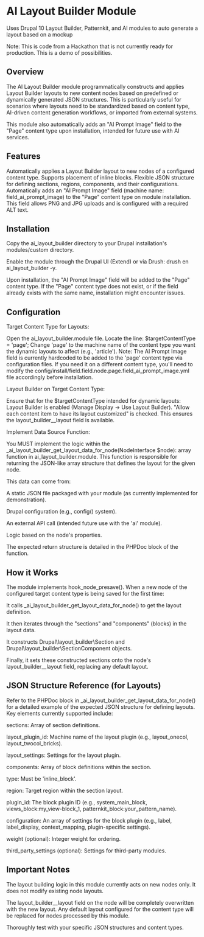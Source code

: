 # AI Layout Builder Module
Uses Drupal 10 Layout Builder, Patternkit, and AI modules to auto generate a layout based on a mockup

Note: This is code from a Hackathon that is not currently ready for production. This is a demo of possibilities.

## Overview

The AI Layout Builder module programmatically constructs and applies Layout Builder layouts to new content nodes based on predefined or dynamically generated JSON structures. This is particularly useful for scenarios where layouts need to be standardized based on content type, AI-driven content generation workflows, or imported from external systems.

This module also automatically adds an "AI Prompt Image" field to the "Page" content type upon installation, intended for future use with AI services.

## Features

Automatically applies a Layout Builder layout to new nodes of a configured content type.
Supports placement of inline blocks.
Flexible JSON structure for defining sections, regions, components, and their configurations.
Automatically adds an "AI Prompt Image" field (machine name: field_ai_prompt_image) to the "Page" content type on module installation. This field allows PNG and JPG uploads and is configured with a required ALT text.


## Installation

Copy the ai_layout_builder directory to your Drupal installation's modules/custom directory.

Enable the module through the Drupal UI (Extend) or via Drush: drush en ai_layout_builder -y.

Upon installation, the "AI Prompt Image" field will be added to the "Page" content type. If the "Page" content type does not exist, or if the field already exists with the same name, installation might encounter issues.


## Configuration

Target Content Type for Layouts:

Open the ai_layout_builder.module file.
Locate the line: $targetContentType = 'page';
Change 'page' to the machine name of the content type you want the dynamic layouts to affect (e.g., 'article').
Note: The AI Prompt Image field is currently hardcoded to be added to the 'page' content type via configuration files.
If you need it on a different content type, you'll need to modify the config/install/field.field.node.page.field_ai_prompt_image.yml file accordingly before installation.

Layout Builder on Target Content Type:

Ensure that for the $targetContentType intended for dynamic layouts:
Layout Builder is enabled (Manage Display -> Use Layout Builder).
"Allow each content item to have its layout customized" is checked. This ensures the layout_builder__layout field is available.


Implement Data Source Function:

You MUST implement the logic within the _ai_layout_builder_get_layout_data_for_node(NodeInterface $node): array function in ai_layout_builder.module.
This function is responsible for returning the JSON-like array structure that defines the layout for the given node.

This data can come from:

A static JSON file packaged with your module (as currently implemented for demonstration).

Drupal configuration (e.g., config() system).

An external API call (intended future use with the 'ai' module).

Logic based on the node's properties.

The expected return structure is detailed in the PHPDoc block of the function.


## How it Works

The module implements hook_node_presave(). When a new node of the configured target content type is being saved for the first time:

It calls _ai_layout_builder_get_layout_data_for_node() to get the layout definition.

It then iterates through the "sections" and "components" (blocks) in the layout data.

It constructs Drupal\layout_builder\Section and Drupal\layout_builder\SectionComponent objects.

Finally, it sets these constructed sections onto the node's layout_builder__layout field, replacing any default layout.


## JSON Structure Reference (for Layouts)

Refer to the PHPDoc block in _ai_layout_builder_get_layout_data_for_node() for a detailed example of the expected JSON structure for defining layouts.
Key elements currently supported include:

sections: Array of section definitions.

layout_plugin_id: Machine name of the layout plugin (e.g., layout_onecol, layout_twocol_bricks).

layout_settings: Settings for the layout plugin.

components: Array of block definitions within the section.

type: Must be 'inline_block'.

region: Target region within the section layout.

plugin_id: The block plugin ID (e.g., system_main_block, views_block:my_view-block_1, patternkit_block:your_pattern_name).

configuration: An array of settings for the block plugin (e.g., label, label_display, context_mapping, plugin-specific settings).

weight (optional): Integer weight for ordering.

third_party_settings (optional): Settings for third-party modules.


## Important Notes

The layout building logic in this module currently acts on new nodes only. It does not modify existing node layouts.

The layout_builder__layout field on the node will be completely overwritten with the new layout. Any default layout configured for the content type will be replaced for nodes processed by this module.

Thoroughly test with your specific JSON structures and content types.
